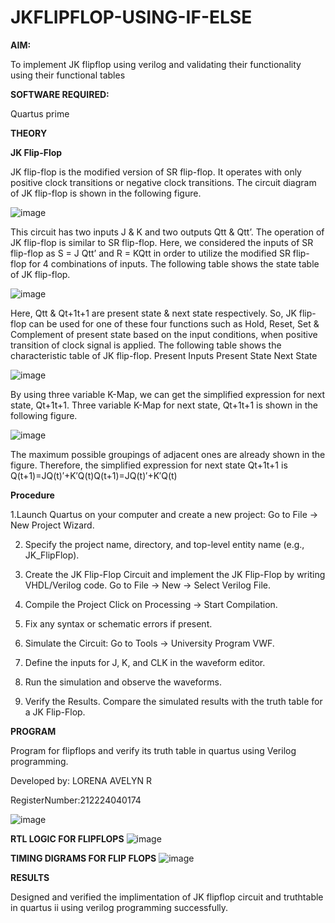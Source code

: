 # JKFLIPFLOP-USING-IF-ELSE

**AIM:** 

To implement  JK flipflop using verilog and validating their functionality using their functional tables

**SOFTWARE REQUIRED:**

Quartus prime

**THEORY**

**JK Flip-Flop**

JK flip-flop is the modified version of SR flip-flop. It operates with only positive clock transitions or negative clock transitions. The circuit diagram of JK flip-flop is shown in the following figure.

![image](https://github.com/naavaneetha/JKFLIPFLOP-USING-IF-ELSE/assets/154305477/a649c30b-232b-4558-b188-fd6c09845180)


This circuit has two inputs J & K and two outputs Qtt & Qtt’. The operation of JK flip-flop is similar to SR flip-flop. Here, we considered the inputs of SR flip-flop as S = J Qtt’ and R = KQtt in order to utilize the modified SR flip-flop for 4 combinations of inputs. The following table shows the state table of JK flip-flop.

![image](https://github.com/naavaneetha/JKFLIPFLOP-USING-IF-ELSE/assets/154305477/c4360742-e8a8-4937-b089-c46c0433f9a3)

 
Here, Qtt & Qt+1t+1 are present state & next state respectively. So, JK flip-flop can be used for one of these four functions such as Hold, Reset, Set & Complement of present state based on the input conditions, when positive transition of clock signal is applied. The following table shows the characteristic table of JK flip-flop. Present Inputs Present State Next State
 
![image](https://github.com/naavaneetha/JKFLIPFLOP-USING-IF-ELSE/assets/154305477/6c275261-a6d5-4c37-a3a7-1e88ca11c4cd)

By using three variable K-Map, we can get the simplified expression for next state, Qt+1t+1. Three variable K-Map for next state, Qt+1t+1 is shown in the following figure.
 
![image](https://github.com/naavaneetha/JKFLIPFLOP-USING-IF-ELSE/assets/154305477/5174f41b-0ce0-4329-a372-6d1943ea6673)

The maximum possible groupings of adjacent ones are already shown in the figure. Therefore, the simplified expression for next state Qt+1t+1 is Q(t+1)=JQ(t)′+K′Q(t)Q(t+1)=JQ(t)′+K′Q(t)

**Procedure**

1.Launch Quartus on your computer and create a new project: Go to File → New Project Wizard.

2. Specify the project name, directory, and top-level entity name (e.g., JK_FlipFlop).

3. Create the JK Flip-Flop Circuit and implement the JK Flip-Flop by writing VHDL/Verilog code. Go to File → New → Select Verilog File.

4. Compile the Project Click on Processing → Start Compilation.

5. Fix any syntax or schematic errors if present.

6. Simulate the Circuit: Go to Tools → University Program VWF.

7. Define the inputs for J, K, and CLK in the waveform editor.

8. Run the simulation and observe the waveforms.

9. Verify the Results. Compare the simulated results with the truth table for a JK Flip-Flop.

**PROGRAM**

 Program for flipflops and verify its truth table in quartus using Verilog programming. 

Developed by: LORENA AVELYN R

RegisterNumber:212224040174

![image](https://github.com/user-attachments/assets/272647df-1031-4999-8c37-5196518479a1)


**RTL LOGIC FOR FLIPFLOPS**
![image](https://github.com/user-attachments/assets/27a26995-8ead-49bb-9ee3-5d34f7607724)

**TIMING DIGRAMS FOR FLIP FLOPS**
![image](https://github.com/user-attachments/assets/5e105b3d-3892-4909-8019-7a0a3a7efe98)

**RESULTS**

Designed and verified the implimentation of JK flipflop circuit and truthtable in quartus ii using verilog programming successfully.
